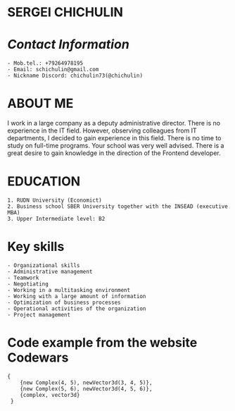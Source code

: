 # **SERGEI CHICHULIN**

***Contact Information***
=========
    - Mob.tel.: +79264978195
    - Email: schichulin@gmail.com
    - Nickname Discord: chichulin73(@chichulin)
    
**ABOUT ME**
==========
I work in a large company as a deputy administrative director. There is no experience in the IT field. However, observing colleagues from IT departments, I decided to gain experience in this field. There is no time to study on full-time programs. Your school was very well advised. There is a great desire to gain knowledge in the direction of the Frontend developer.

**EDUCATION** 
==========
    1. RUDN University (Economict)
    2. Business school SBER University together with the INSEAD (executive MBA)
    3. Upper Intermediate level: B2
    
**Key skills**
=============
    - Organizational skills
    - Administrative management
    - Teamwork
    - Negotiating
    - Working in a multitasking environment
    - Working with a large amount of information
    - Optimization of business processes
    - Operational activities of the organization
    - Project management
    
Code example from the website Codewars
===========
```
{
    {new Complex(4, 5), newVector3d(3, 4, 5)},
    {new Complex(5, 6), newVector3d(4, 5, 6)},
    {complex, vector3d}
 }
 ```
